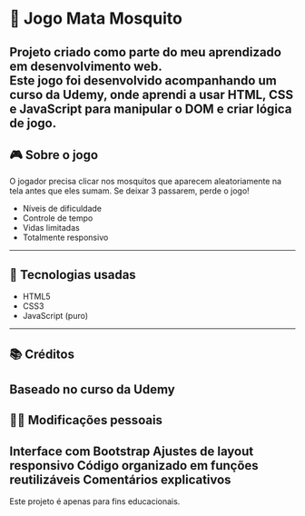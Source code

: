 # 🦟 Jogo Mata Mosquito

Projeto criado como parte do meu aprendizado em desenvolvimento web.  
Este jogo foi desenvolvido acompanhando um curso da Udemy, onde aprendi a usar HTML, CSS e JavaScript para manipular o DOM e criar lógica de jogo.
---
## 🎮 Sobre o jogo

O jogador precisa clicar nos mosquitos que aparecem aleatoriamente na tela antes que eles sumam. Se deixar 3 passarem, perde o jogo!

- Níveis de dificuldade
- Controle de tempo
- Vidas limitadas
- Totalmente responsivo
---
## 🚀 Tecnologias usadas

- HTML5
- CSS3
- JavaScript (puro)

---

## 📚 Créditos

Baseado no curso da Udemy
---

## 👨‍💻 Modificações pessoais

 Interface com Bootstrap
 Ajustes de layout responsivo
 Código organizado em funções reutilizáveis
 Comentários explicativos
---
Este projeto é apenas para fins educacionais.
